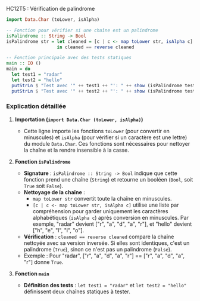 HC12T5 : Vérification de palindrome
```haskell
import Data.Char (toLower, isAlpha)

-- Fonction pour vérifier si une chaîne est un palindrome
isPalindrome :: String -> Bool
isPalindrome str = let cleaned = [c | c <- map toLower str, isAlpha c]
                   in cleaned == reverse cleaned

-- Fonction principale avec des tests statiques
main :: IO ()
main = do
  let test1 = "radar"
  let test2 = "hello"
  putStrLn $ "Test avec '" ++ test1 ++ "': " ++ show (isPalindrome test1)
  putStrLn $ "Test avec '" ++ test2 ++ "': " ++ show (isPalindrome test2)
```

### Explication détaillée
1. **Importation (`import Data.Char (toLower, isAlpha)`)**
   - Cette ligne importe les fonctions `toLower` (pour convertir en minuscules) et `isAlpha` (pour vérifier si un caractère est une lettre) du module `Data.Char`. Ces fonctions sont nécessaires pour nettoyer la chaîne et la rendre insensible à la casse.

2. **Fonction `isPalindrome`**
   - **Signature** : `isPalindrome :: String -> Bool` indique que cette fonction prend une chaîne (`String`) et retourne un booléen (`Bool`, soit `True` soit `False`).
   - **Nettoyage de la chaîne** :
     - `map toLower str` convertit toute la chaîne en minuscules.
     - `[c | c <- map toLower str, isAlpha c]` utilise une liste par compréhension pour garder uniquement les caractères alphabétiques (`isAlpha c`) après conversion en minuscules. Par exemple, "radar" devient ["r", "a", "d", "a", "r"], et "hello" devient ["h", "e", "l", "l", "o"].
   - **Vérification** : `cleaned == reverse cleaned` compare la chaîne nettoyée avec sa version inversée. Si elles sont identiques, c'est un palindrome (`True`), sinon ce n'est pas un palindrome (`False`).
   - Exemple : Pour "radar", ["r", "a", "d", "a", "r"] == ["r", "a", "d", "a", "r"] donne `True`.

3. **Fonction `main`**
   - **Définition des tests** : `let test1 = "radar"` et `let test2 = "hello"` définissent deux chaînes statiques à tester.
     
